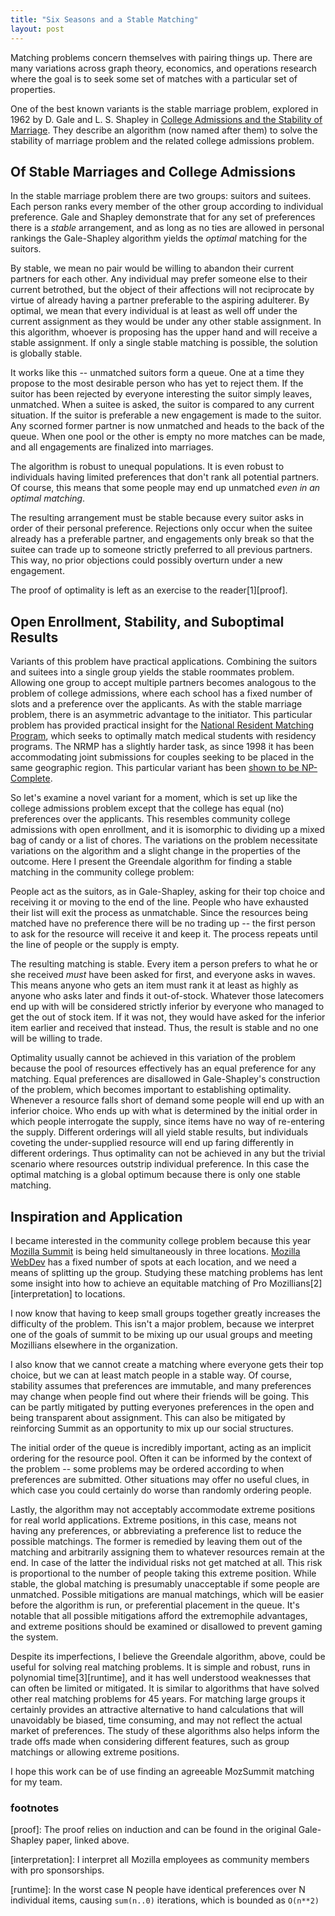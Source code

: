 ```yaml
---
title: "Six Seasons and a Stable Matching"
layout: post
---
```


Matching problems concern themselves with pairing things up. There are many variations across graph theory, economics, and operations research where the goal is to seek some set of matches with a particular set of properties.

One of the best known variants is the stable marriage problem, explored in 1962 by D. Gale and L. S. Shapley in [College Admissions and the Stability of Marriage](http://www.econ.ucsb.edu/~tedb/Courses/Ec100C/galeshapley.pdf). They describe an algorithm (now named after them) to solve the stability of marriage problem and the related college admissions problem.

## Of Stable Marriages and College Admissions

In the stable marriage problem there are two groups: suitors and suitees. Each person ranks every member of the other group according to individual preference. Gale and Shapley demonstrate that for any set of preferences there is a *stable* arrangement, and as long as no ties are allowed in personal rankings the Gale-Shapley algorithm yields the *optimal* matching for the suitors.

By stable, we mean no pair would be willing to abandon their current partners for each other. Any individual may prefer someone else to their current betrothed, but the object of their affections will not reciprocate by virtue of already having a partner preferable to the aspiring adulterer. By optimal, we mean that every individual is at least as well off under the current assignment as they would be under any other stable assignment. In this algorithm, whoever is proposing has the upper hand and will receive a stable assignment. If only a single stable matching is possible, the solution is globally stable.

It works like this -- unmatched suitors form a queue. One at a time they propose to the most desirable person who has yet to reject them. If the suitor has been rejected by everyone interesting the suitor simply leaves, unmatched.  When a suitee is asked, the suitor is compared to any current situation. If the suitor is preferable a new engagement is made to the suitor. Any scorned former partner is now unmatched and heads to the back of the queue. When one pool or the other is empty no more matches can be made, and all engagements are finalized into marriages.

The algorithm is robust to unequal populations. It is even robust to individuals having limited preferences that don't rank all potential partners. Of course, this means that some people may end up unmatched _even in an optimal matching_.

The resulting arrangement must be stable because every suitor asks in order of their personal preference. Rejections only occur when the suitee already has a preferable partner, and engagements only break so that the suitee can trade up to someone strictly preferred to all previous partners. This way, no prior objections could possibly overturn under a new engagement.

The proof of optimality is left as an exercise to the reader[1][proof].

## Open Enrollment, Stability, and Suboptimal Results

Variants of this problem have practical applications. Combining the suitors and suitees into a single group yields the stable roommates problem. Allowing one group to accept multiple partners becomes analogous to the problem of college admissions, where each school has a fixed number of slots and a preference over the applicants. As with the stable marriage problem, there is an asymmetric advantage to the initiator. This particular problem has provided practical insight for the [National Resident Matching Program](http://www.nrmp.org/), which seeks to optimally match medical students with residency programs. The NRMP has a slightly harder task, as since 1998 it has been accommodating joint submissions for couples seeking to be placed in the same geographic region. This particular variant has been [shown to be NP-Complete](https://www.sciencedirect.com/science/article/pii/0196677490900072).

So let's examine a novel variant for a moment, which is set up like the college admissions problem except that the college has equal (no) preferences over the applicants. This resembles community college admissions with open enrollment, and it is isomorphic to dividing up a mixed bag of candy or a list of chores. The variations on the problem necessitate variations on the algorithm and a slight change in the properties of the outcome. Here I present the Greendale algorithm for finding a stable matching in the community college problem:

People act as the suitors, as in Gale-Shapley, asking for their top choice and receiving it or moving to the end of the line. People who have exhausted their list will exit the process as unmatchable. Since the resources being matched have no preference there will be no trading up -- the first person to ask for the resource will receive it and keep it. The process repeats until the line of people or the supply is empty.

The resulting matching is stable. Every item a person prefers to what he or she received _must_ have been asked for first, and everyone asks in waves. This means anyone who gets an item must rank it at least as highly as anyone who asks later and finds it out-of-stock. Whatever those latecomers end up with will be considered strictly inferior by everyone who managed to get the out of stock item. If it was not, they would have asked for the inferior item earlier and received that instead. Thus, the result is stable and no one will be willing to trade.

Optimality usually cannot be achieved in this variation of the problem because the pool of resources effectively has an equal preference for any matching. Equal preferences are disallowed in Gale-Shapley's construction of the problem, which becomes important to establishing optimality. Whenever a resource falls short of demand some people will end up with an inferior choice. Who ends up with what is determined by the initial order in which people interrogate the supply, since items have no way of re-entering the supply. Different orderings will all yield stable results, but individuals coveting the under-supplied resource will end up faring differently in different orderings. Thus optimality can not be achieved in any but the trivial scenario where resources outstrip individual preference. In this case the optimal matching is a global optimum because there is only one stable matching.

## Inspiration and Application

I became interested in the community college problem because this year [Mozilla Summit](https://blog.lizardwrangler.com/2013/03/31/mozilla-summit/) is being held simultaneously in three locations. [Mozilla WebDev](https://blog.mozilla.org/webdev/about/) has a fixed number of spots at each location, and we need a means of splitting up the group. Studying these matching problems has lent some insight into how to achieve an equitable matching of Pro Mozillians[2][interpretation] to locations.

I now know that having to keep small groups together greatly increases the difficulty of the problem. This isn't a major problem, because we interpret one of the goals of summit to be mixing up our usual groups and meeting Mozillians elsewhere in the organization.

I also know that we cannot create a matching where everyone gets their top choice, but we can at least match people in a stable way. Of course, stability assumes that preferences are immutable, and many preferences may change when people find out where their friends will be going. This can be partly mitigated by putting everyones preferences in the open and being transparent about assignment. This can also be mitigated by reinforcing Summit as an opportunity to mix up our social structures.

The initial order of the queue is incredibly important, acting as an implicit ordering for the resource pool. Often it can be informed by the context of the problem -- some problems may be ordered according to when preferences are submitted. Other situations may offer no useful clues, in which case you could certainly do worse than randomly ordering people.

Lastly, the algorithm may not acceptably accommodate extreme positions for real world applications. Extreme positions, in this case, means not having any preferences, or abbreviating a preference list to reduce the possible matchings. The former is remedied by leaving them out of the matching and arbitrarily assigning them to whatever resources remain at the end. In case of the latter the individual risks not get matched at all. This risk is proportional to the number of people taking this extreme position. While stable, the global matching is presumably unacceptable if some people are unmatched. Possible mitigations are manual matchings, which will be easier before the algorithm is run, or preferential placement in the queue. It's notable that all possible mitigations afford the extremophile advantages, and extreme positions should be examined or disallowed to prevent gaming the system.

Despite its imperfections, I believe the Greendale algorithm, above, could be useful for solving real matching problems. It is simple and robust, runs in polynomial time[3][runtime], and it has well understood weaknesses that can often be limited or mitigated. It is similar to algorithms that have solved other real matching problems for 45 years. For matching large groups it certainly provides an attractive alternative to hand calculations that will unavoidably be biased, time consuming, and may not reflect the actual market of preferences. The study of these algorithms also helps inform the trade offs made when considering different features, such as group matchings or allowing extreme positions.

I hope this work can be of use finding an agreeable MozSummit matching for my team.


### footnotes

[proof]: The proof relies on induction and can be found in the original Gale-Shapley paper, linked above.

[interpretation]: I interpret all Mozilla employees as community members with pro sponsorships.

[runtime]: In the worst case N people have identical preferences over N individual items, causing `sum(n..0)` iterations, which is bounded as `O(n**2)`
